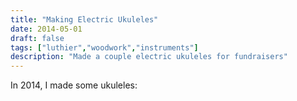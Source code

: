 ```yaml
---
title: "Making Electric Ukuleles"
date: 2014-05-01
draft: false
tags: ["luthier","woodwork","instruments"]
description: "Made a couple electric ukuleles for fundraisers"
---
```


In 2014, I made some ukuleles:

  <div ID="gallery-travel-nashville2021" data-nanogallery2='{
      "itemsBaseURL": "{{<s3cdn>}}/projects/2014_uke/",
      "thumbnailWidth": "250",
      "thumbnailHeight": "250",
      "thumbnailBorderVertical": 1,
      "thumbnailBorderHorizontal": 1,
      "thumbnailLabel": {
        "position": "overImageOnBottom",
        "displayDescription": true
      },
      "thumbnailHoverEffect2": "labelAppear75|descriptionSlideUp",
      "galleryDisplayMode": "pagination",
      "galleryMaxRows": 1,
      "thumbnailAlignment": "center",
      "thumbnailOpenImage": true,
      "viewerTools":     {
        "topLeft":    "pageCounter, label",
        "topRight":   "playPauseButton, rotateLeft, rotateRight, fullscreenButton, closeButton"
       }   
    }'>
    <a href="IMG_20140601_133538.jpg" data-ngthumb="IMG_20140601_133538.jpg" data-ngdesc=""></a>
    <a href="IMG_20140504_111812.jpg" data-ngthumb="IMG_20140504_111812.jpg" data-ngdesc=""></a>
    <a href="IMG_20140623_135811.jpg" data-ngthumb="IMG_20140623_135811.jpg" data-ngdesc=""></a>
    <a href="IMG_20140623_135117.jpg" data-ngthumb="IMG_20140623_135117.jpg" data-ngdesc=""></a>
    <a href="IMG_20140623_134910.jpg" data-ngthumb="IMG_20140623_134910.jpg" data-ngdesc=""></a>
    <a href="1401156452743.jpg" data-ngthumb="1401156452743.jpg" data-ngdesc=""></a>
    <a href="IMG_20140623_143921.jpg" data-ngthumb="IMG_20140623_143921.jpg" data-ngdesc=""></a>
  </div>



